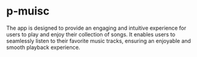 # p-muisc
The app is designed to provide an engaging and intuitive experience for users to play and enjoy their collection of songs. It enables users to seamlessly listen to their favorite music tracks, ensuring an enjoyable and smooth playback experience.
